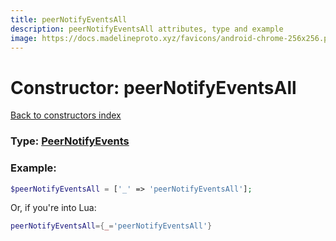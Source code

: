 ```yaml
---
title: peerNotifyEventsAll
description: peerNotifyEventsAll attributes, type and example
image: https://docs.madelineproto.xyz/favicons/android-chrome-256x256.png
---
```

# Constructor: peerNotifyEventsAll  
[Back to constructors index](index.md)






### Type: [PeerNotifyEvents](../types/PeerNotifyEvents.md)


### Example:

```php
$peerNotifyEventsAll = ['_' => 'peerNotifyEventsAll'];
```  


Or, if you're into Lua:

```lua
peerNotifyEventsAll={_='peerNotifyEventsAll'}

```


